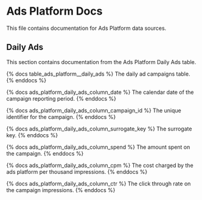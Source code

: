
# Ads Platform Docs

This file contains documentation for Ads Platform data sources.

## Daily Ads

This section contains documentation from the Ads Platform Daily Ads table.

{% docs table_ads_platform__daily_ads %}
The daily ad campaigns table.
{% enddocs %}

{% docs ads_platform_daily_ads_column_date %}
The calendar date of the campaign reporting period.
{% enddocs %}

{% docs ads_platform_daily_ads_column_campaign_id %}
The unique identifier for the campaign.
{% enddocs %}

{% docs ads_platform_daily_ads_column_surrogate_key %}
The surrogate key.
{% enddocs %}

{% docs ads_platform_daily_ads_column_spend %}
The amount spent on the campaign.
{% enddocs %}

{% docs ads_platform_daily_ads_column_cpm %}
The cost charged by the ads platform per thousand impressions.
{% enddocs %}

{% docs ads_platform_daily_ads_column_ctr %}
The click through rate on the campaign impressions.
{% enddocs %}
